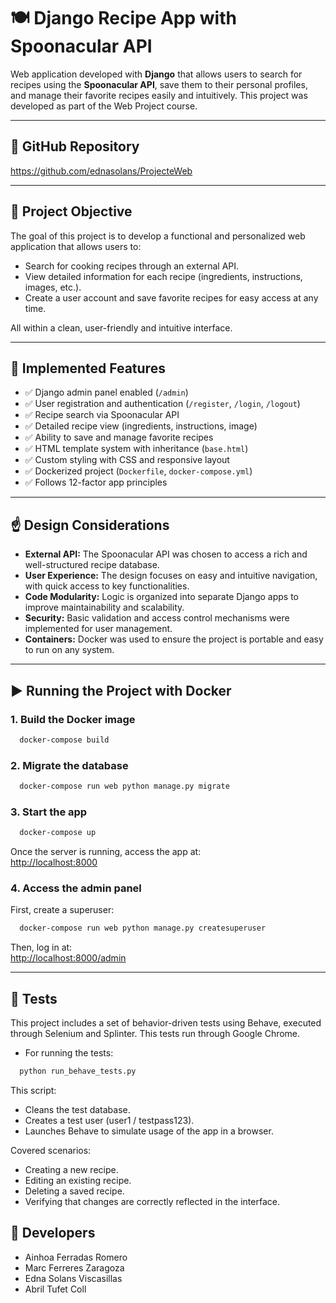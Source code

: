 # 🍽️ Django Recipe App with Spoonacular API

Web application developed with **Django** that allows users to search for recipes using the **Spoonacular API**, save them to their personal profiles, and manage their favorite recipes easily and intuitively. This project was developed as part of the Web Project course.

---

## 🔗 GitHub Repository

https://github.com/ednasolans/ProjecteWeb

---

## 🧠 Project Objective

The goal of this project is to develop a functional and personalized web application that allows users to:

- Search for cooking recipes through an external API.
- View detailed information for each recipe (ingredients, instructions, images, etc.).
- Create a user account and save favorite recipes for easy access at any time.

All within a clean, user-friendly and intuitive interface.

---

## 🧩 Implemented Features

- ✅ Django admin panel enabled (`/admin`)
- ✅ User registration and authentication (`/register`, `/login`, `/logout`)
- ✅ Recipe search via Spoonacular API
- ✅ Detailed recipe view (ingredients, instructions, image)
- ✅ Ability to save and manage favorite recipes
- ✅ HTML template system with inheritance (`base.html`)
- ✅ Custom styling with CSS and responsive layout
- ✅ Dockerized project (`Dockerfile`, `docker-compose.yml`)
- ✅ Follows 12-factor app principles

---

## ☝️ Design Considerations

- **External API:** The Spoonacular API was chosen to access a rich and well-structured recipe database.
- **User Experience:** The design focuses on easy and intuitive navigation, with quick access to key functionalities.
- **Code Modularity:** Logic is organized into separate Django apps to improve maintainability and scalability.
- **Security:** Basic validation and access control mechanisms were implemented for user management.
- **Containers:** Docker was used to ensure the project is portable and easy to run on any system.

---

## ▶️ Running the Project with Docker

### 1. Build the Docker image

```bash
  docker-compose build
```

### 2. Migrate the database

```bash
  docker-compose run web python manage.py migrate
```

### 3. Start the app

```bash
  docker-compose up
```

Once the server is running, access the app at:  
[http://localhost:8000](http://localhost:8000)

### 4. Access the admin panel

First, create a superuser:

```bash
  docker-compose run web python manage.py createsuperuser
```

Then, log in at:  
[http://localhost:8000/admin](http://localhost:8000/admin)

---

## 🧪 Tests

This project includes a set of behavior-driven tests using Behave, executed through Selenium and Splinter. This tests run through Google Chrome.

- For running the tests:
```bash
  python run_behave_tests.py
```

This script: 

- Cleans the test database.
- Creates a test user (user1 / testpass123).
- Launches Behave to simulate usage of the app in a browser.

Covered scenarios: 

- Creating a new recipe.
- Editing an existing recipe.
- Deleting a saved recipe.
- Verifying that changes are correctly reflected in the interface.

## 👥 Developers

- Ainhoa Ferradas Romero  
- Marc Ferreres Zaragoza  
- Edna Solans Viscasillas  
- Abril Tufet Coll


